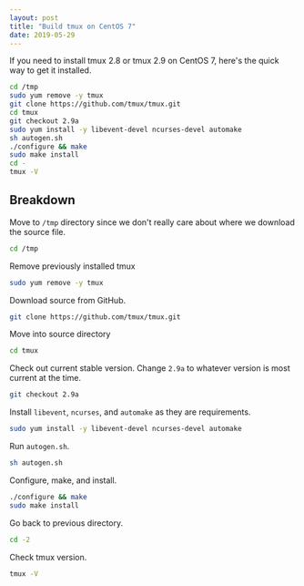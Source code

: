 ```yaml
---
layout: post
title: "Build tmux on CentOS 7"
date: 2019-05-29
---
```


If you need to install tmux 2.8 or tmux 2.9 on CentOS 7, here's the quick way to get it installed.

```bash
cd /tmp
sudo yum remove -y tmux
git clone https://github.com/tmux/tmux.git
cd tmux
git checkout 2.9a
sudo yum install -y libevent-devel ncurses-devel automake
sh autogen.sh
./configure && make
sudo make install
cd -
tmux -V
```

## Breakdown


Move to `/tmp` directory since we don't really care about where we download the source file.

```bash
cd /tmp
```

Remove previously installed tmux

```bash
sudo yum remove -y tmux
```

Download source from GitHub.

```bash
git clone https://github.com/tmux/tmux.git
```

Move into source directory

```bash
cd tmux
```

Check out current stable version. Change `2.9a` to whatever version is most current at the time.

```bash
git checkout 2.9a
```

Install `libevent`, `ncurses`, and `automake` as they are requirements.

```bash
sudo yum install -y libevent-devel ncurses-devel automake
```

Run `autogen.sh`.

```bash
sh autogen.sh
```

Configure, make, and install.

```bash
./configure && make
sudo make install
```

Go back to previous directory.

```bash
cd -2
```

Check tmux version.

```bash
tmux -V
```

